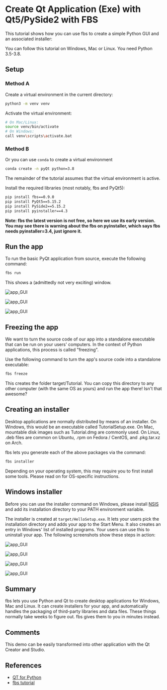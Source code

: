 # Create Qt Application (Exe) with Qt5/PySide2 with FBS

This tutorial shows how you can use fbs to create a simple Python GUI and an associated installer:

You can follow this tutorial on Windows, Mac or Linux. You need Python 3.5-3.8.

## Setup

### Method A
Create a virtual environment in the current directory:
```bash
python3 -m venv venv
```
Activate the virtual environment:
```bash
# On Mac/Linux:
source venv/bin/activate
# On Windows:
call venv\scripts\activate.bat
```
### Method B 
Or you can use `conda` to create a virtual environment
```bash
conda create -n pyQt python=3.8
```
The remainder of the tutorial assumes that the virtual environment is active.

Install the required libraries (most notably, fbs and PyQt5):

```bash
pip install fbs==0.9.0
pip install PyQt5==5.15.2
pip install PySide2==5.15.2
pip install pyinstaller==4.3
```
**Note: fbs the latest version is not free, so here we use its early version. You may see there is warning about the fbs on pyinstaller, which says fbs needs pyinstaller=3.4, just ignore it.**

## Run the app
To run the basic PyQt application from source, execute the following command:
```bash
fbs run
```
This shows a (admittedly not very exciting) window. 

![app_GUI](images\app_gui.png)

![app_GUI](images\app_gui_clickbutton.png)

![app_GUI](images\app_gui_clickbutton_ii.png)


## Freezing the app
We want to turn the source code of our app into a standalone executable that can be run on your users' computers. In the context of Python applications, this process is called "freezing".

Use the following command to turn the app's source code into a standalone executable:

```bash
fbs freeze
```

This creates the folder target/Tutorial. You can copy this directory to any other computer (with the same OS as yours) and run the app there! Isn't that awesome?

## Creating an installer
Desktop applications are normally distributed by means of an installer. On Windows, this would be an executable called TutorialSetup.exe. On Mac, mountable disk images such as Tutorial.dmg are commonly used. On Linux, .deb files are common on Ubuntu, .rpm on Fedora / CentOS, and .pkg.tar.xz on Arch.

fbs lets you generate each of the above packages via the command:
```bash
fbs installer
```
Depending on your operating system, this may require you to first install some tools. Please read on for OS-specific instructions.

## Windows installer
Before you can use the installer command on Windows, please install [NSIS](http://nsis.sourceforge.net/Main_Page) and add its installation directory to your PATH environment variable.

The installer is created at `target/HelloSetup.exe`. It lets your users pick the installation directory and adds your app to the Start Menu. It also creates an entry in Windows' list of installed programs. Your users can use this to uninstall your app. The following screenshots show these steps in action:


![app_GUI](images\Installer_A.png)

![app_GUI](images\Installer_B.png)

![app_GUI](images\Installer_C.png)

![app_GUI](images\Installer_D.png)

## Summary
fbs lets you use Python and Qt to create desktop applications for Windows, Mac and Linux. It can create installers for your app, and automatically handles the packaging of third-party libraries and data files. These things normally take weeks to figure out. fbs gives them to you in minutes instead.

## Comments
This demo can be easily transformed into other application with the Qt Creator and Studio.

## References
- [QT for Python](https://www.qt.io/qt-for-python)
- [fbs tutorial](https://github.com/mherrmann/fbs-tutorial)
